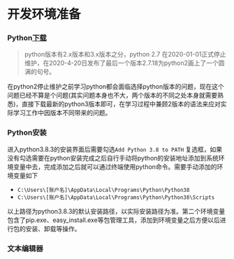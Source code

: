 # 开发环境准备

### Python[下载](https://www.python.org/downloads/)

> python版本有2.x版本和3.x版本之分，python 2.7 在2020-01-01正式停止维护，在2020-4-20日发布了最后一个版本2.7.18为python2画上了一个圆满的句号。

在python2停止维护之前学习python都会面临选择python版本的问题，现在这个问题已经不算是个问题(其实问题本身也不大，两个版本的不同之处本身就需要熟悉)，直接下载最新的python3版本即可，在学习过程中兼顾2版本的语法来应对实际学习工作中因版本不同带来的问题。



### Python安装

进入python3.8.3的安装界面后需要勾选```Add Python 3.8 to PATH``` 复选框，如果没有勾选需要在python安装完成之后自行手动将python的安装地址添加到系统环境变量中去，完成添加之后就可以通过终端使用python命令。需要手动添加的环境变量如下

* ```C:\Users\[账户名]\AppData\Local\Programs\Python\Python38``` 
* ```C:\Users\[账户名]\AppData\Local\Programs\Python\Python38\Scripts``` 

以上路径为python3.8.3的默认安装路径，以实际安装路径为准。第二个环境变量包含了pip.exe、easy_install.exe等包管理工具，添加到环境变量之后方便以后进行包的安装、卸载等操作。



### 文本编辑器










